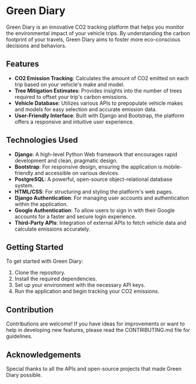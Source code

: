 
# Green Diary

Green Diary is an innovative CO2 tracking platform that helps you monitor the environmental impact of your vehicle trips. By understanding the carbon footprint of your travels, Green Diary aims to foster more eco-conscious decisions and behaviors.

## Features

- **CO2 Emission Tracking**: Calculates the amount of CO2 emitted on each trip based on your vehicle's make and model.
- **Tree Mitigation Estimates**: Provides insights into the number of trees required to offset your trip's carbon emissions.
- **Vehicle Database**: Utilizes various APIs to prepopulate vehicle makes and models for easy selection and accurate emission data.
- **User-Friendly Interface**: Built with Django and Bootstrap, the platform offers a responsive and intuitive user experience.

## Technologies Used

- **Django**: A high-level Python Web framework that encourages rapid development and clean, pragmatic design.
- **Bootstrap**: For responsive design, ensuring the application is mobile-friendly and accessible on various devices.
- **PostgreSQL**: A powerful, open-source object-relational database system.
- **HTML/CSS**: For structuring and styling the platform's web pages.
- **Django Authentication**: For managing user accounts and authentication within the application.
- **Google Authentication**: To allow users to sign in with their Google accounts for a faster and secure login experience.
- **Third-Party APIs**: Integration of external APIs to fetch vehicle data and calculate emissions accurately.

## Getting Started

To get started with Green Diary:

1. Clone the repository.
2. Install the required dependencies.
3. Set up your environment with the necessary API keys.
4. Run the application and begin tracking your CO2 emissions.

## Contribution

Contributions are welcome! If you have ideas for improvements or want to help in developing new features, please read the CONTRIBUTING.md file for guidelines.



## Acknowledgements

Special thanks to all the APIs and open-source projects that made Green Diary possible.


